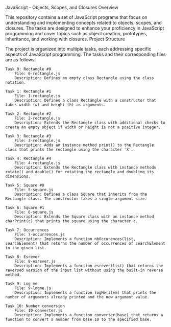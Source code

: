 JavaScript - Objects, Scopes, and Closures
Overview

This repository contains a set of JavaScript programs that focus on understanding and implementing concepts related to objects, scopes, and closures. The tasks are designed to enhance your proficiency in JavaScript programming and cover topics such as object creation, prototypes, inheritance, and working with closures.
Project Structure

The project is organized into multiple tasks, each addressing specific aspects of JavaScript programming. The tasks and their corresponding files are as follows:

    Task 0: Rectangle #0
        File: 0-rectangle.js
        Description: Defines an empty class Rectangle using the class notation.

    Task 1: Rectangle #1
        File: 1-rectangle.js
        Description: Defines a class Rectangle with a constructor that takes width (w) and height (h) as arguments.

    Task 2: Rectangle #2
        File: 2-rectangle.js
        Description: Extends the Rectangle class with additional checks to create an empty object if width or height is not a positive integer.

    Task 3: Rectangle #3
        File: 3-rectangle.js
        Description: Adds an instance method print() to the Rectangle class that prints the rectangle using the character 'X'.

    Task 4: Rectangle #4
        File: 4-rectangle.js
        Description: Extends the Rectangle class with instance methods rotate() and double() for rotating the rectangle and doubling its dimensions.

    Task 5: Square #0
        File: 5-square.js
        Description: Defines a class Square that inherits from the Rectangle class. The constructor takes a single argument size.

    Task 6: Square #1
        File: 6-square.js
        Description: Extends the Square class with an instance method charPrint(c) that prints the square using the character c.

    Task 7: Occurrences
        File: 7-occurrences.js
        Description: Implements a function nbOccurences(list, searchElement) that returns the number of occurrences of searchElement in the given list.

    Task 8: Esrever
        File: 8-esrever.js
        Description: Implements a function esrever(list) that returns the reversed version of the input list without using the built-in reverse method.

    Task 9: Log me
        File: 9-logme.js
        Description: Implements a function logMe(item) that prints the number of arguments already printed and the new argument value.

    Task 10: Number conversion
        File: 10-converter.js
        Description: Implements a function converter(base) that returns a function to convert a number from base 10 to the specified base.
